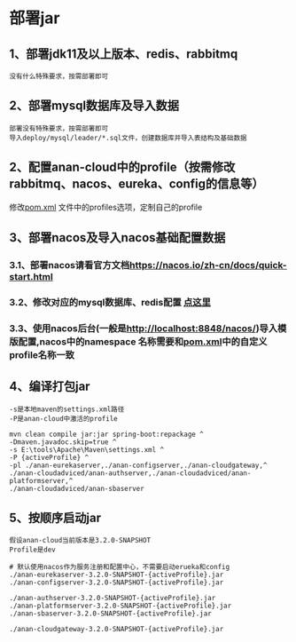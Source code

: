 # 部署jar

## 1、部署jdk11及以上版本、redis、rabbitmq

    没有什么特殊要求，按需部署即可

## 2、部署mysql数据库及导入数据

    部署没有特殊要求，按需部署即可
    导入deploy/mysql/leader/*.sql文件，创建数据库并导入表结构及基础数据

## 2、配置anan-cloud中的profile（按需修改rabbitmq、nacos、eureka、config的信息等）

修改[pom.xml](../../pom.xml) 文件中的profiles选项，定制自己的profile

## 3、部署nacos及导入nacos基础配置数据

### 3.1、部署nacos请看官方文档<https://nacos.io/zh-cn/docs/quick-start.html>
### 3.2、修改对应的mysql数据库、redis配置 [点这里](../anan-conf)
### 3.3、使用nacos后台(一般是<http://localhost:8848/nacos/>)导入模版配置,nacos中的namespace 名称需要和[pom.xml](../../pom.xml)中的自定义profile名称一致

## 4、编译打包jar

    -s是本地maven的settings.xml路径
    -P是anan-cloud中激活的profile

```shell script
mvn clean compile jar:jar spring-boot:repackage ^
-Dmaven.javadoc.skip=true ^
-s E:\tools\Apache\Maven\settings.xml ^
-P {activeProfile} ^
-pl ./anan-eurekaserver,./anan-configserver,./anan-cloudgateway,^
./anan-cloudadviced/anan-authserver,./anan-cloudadviced/anan-platformserver,^
./anan-cloudadviced/anan-sbaserver
```

## 5、按顺序启动jar

    假设anan-cloud当前版本是3.2.0-SNAPSHOT
    Profile是dev

```shell script
# 默认使用nacos作为服务注册和配置中心，不需要启动erueka和config
./anan-eurekaserver-3.2.0-SNAPSHOT-{activeProfile}.jar
./anan-configserver-3.2.0-SNAPSHOT-{activeProfile}.jar

./anan-authserver-3.2.0-SNAPSHOT-{activeProfile}.jar
./anan-platformserver-3.2.0-SNAPSHOT-{activeProfile}.jar
./anan-sbaserver-3.2.0-SNAPSHOT-{activeProfile}.jar

./anan-cloudgateway-3.2.0-SNAPSHOT-{activeProfile}.jar

```
